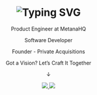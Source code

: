 <h1 align="center">
<img src="https://readme-typing-svg.herokuapp.com?font=Outfit&weight=500&size=30&pause=1000&color=FFFFFF&background=FFFFFF00&center=true&width=435&lines=Hi+There+%F0%9F%98%89;I'm+Kavinesh+Ganeshamoorthy;May+I+help+you+%3F" alt="Typing SVG" />
</h1>

<div align="center">

Product Engineer at MetanaHQ

Software Developer
 
Founder - Private Acquisitions 

Got a Vision? Let’s Craft It Together 

↓

 </div>
 
<div align="center"> 
  <a href="mailto:gkavinesh186@gmail.com">
    <img src="https://img.shields.io/badge/Gmail-333333?style=for-the-badge&logo=gmail&logoColor=red" />
  </a>
 <a href="https://www.linkedin.com/in/kavinesh186/">
   <img src="https://img.shields.io/badge/LinkedIn-0077B5?style=for-the-badge&logo=linkedin&logoColor=white" />
  </a>
</div>
